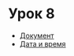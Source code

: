 # Урок 8

* [Документ](https://learn.javascript.ru/document)
* [Дата и время](https://learn.javascript.ru/date)
